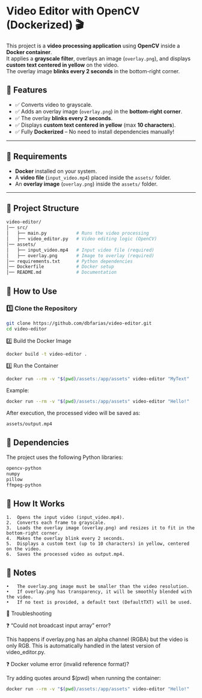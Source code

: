 # Video Editor with OpenCV (Dockerized) 🎬

This project is a **video processing application** using **OpenCV** inside a **Docker container**.  
It applies a **grayscale filter**, overlays an image (`overlay.png`), and displays **custom text centered in yellow** on the video.  
The overlay image **blinks every 2 seconds** in the bottom-right corner.

## 🚀 Features
- ✅ Converts video to grayscale.  
- ✅ Adds an overlay image (`overlay.png`) in the **bottom-right corner**.  
- ✅ The overlay **blinks every 2 seconds**.  
- ✅ Displays **custom text centered in yellow** (max **10 characters**).  
- ✅ Fully **Dockerized** – No need to install dependencies manually!  

---

## 📌 Requirements
- **Docker** installed on your system.  
- A **video file** (`input_video.mp4`) placed inside the `assets/` folder.  
- An **overlay image** (`overlay.png`) inside the `assets/` folder.  

---

## 📌 Project Structure
```bash
video-editor/
│── src/
│   ├── main.py           # Runs the video processing
│   ├── video_editor.py   # Video editing logic (OpenCV)
│── assets/
│   ├── input_video.mp4   # Input video file (required)
│   ├── overlay.png       # Image to overlay (required)
│── requirements.txt      # Python dependencies
│── Dockerfile            # Docker setup
│── README.md             # Documentation
```

## 📌 How to Use

### 1️⃣ Clone the Repository
```bash
git clone https://github.com/dbfarias/video-editor.git
cd video-editor
```
2️⃣ Build the Docker Image
```bash
docker build -t video-editor .
```
3️⃣ Run the Container
```bash
docker run --rm -v "$(pwd)/assets:/app/assets" video-editor "MyText"
```
Example:
```bash
docker run --rm -v "$(pwd)/assets:/app/assets" video-editor "Hello!"
```
After execution, the processed video will be saved as:
```bash
assets/output.mp4
```

## 📌 Dependencies

The project uses the following Python libraries:
```bash
opencv-python
numpy
pillow
ffmpeg-python
```

## 📌 How It Works
	1.	Opens the input video (input_video.mp4).
	2.	Converts each frame to grayscale.
	3.	Loads the overlay image (overlay.png) and resizes it to fit in the bottom-right corner.
	4.	Makes the overlay blink every 2 seconds.
	5.	Displays a custom text (up to 10 characters) in yellow, centered on the video.
	6.	Saves the processed video as output.mp4.

## 📌 Notes
	•	The overlay.png image must be smaller than the video resolution.
	•	If overlay.png has transparency, it will be smoothly blended with the video.
	•	If no text is provided, a default text (DefaultTXT) will be used.

📌 Troubleshooting

❓ “Could not broadcast input array” error?

This happens if overlay.png has an alpha channel (RGBA) but the video is only RGB.
This is automatically handled in the latest version of video_editor.py.

❓ Docker volume error (invalid reference format)?

Try adding quotes around $(pwd) when running the container:
```bash
docker run --rm -v "$(pwd)/assets:/app/assets" video-editor "Hello!"
```
